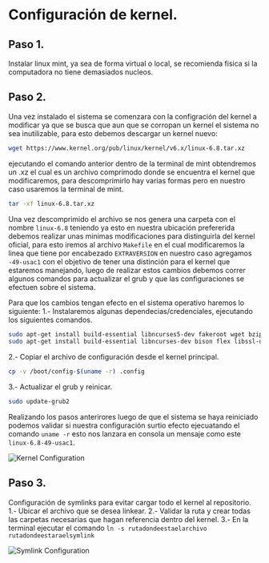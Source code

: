 # Configuración de kernel.

## Paso 1.
Instalar linux mint, ya sea de forma virtual o local, se recomienda fisica si la computadora no tiene demasiados nucleos.

## Paso 2.
Una vez instalado el sistema se comenzara con la configración del kernel a modificar ya que se busca que aun que se corropan un kernel el sistema no sea inutilizable, para esto debemos descargar un kernel nuevo:

```bash
wget https://www.kernel.org/pub/linux/kernel/v6.x/linux-6.8.tar.xz
```
ejecutando el comando anterior dentro de la terminal de mint obtendremos un .xz el cual es un archivo comprimodo donde se encuentra el kernel que modificaremos, para descomprimirlo hay varias formas pero en nuestro caso usaremos la terminal de mint.

```bash
tar -xf linux-6.8.tar.xz
```
Una vez descomprimido el archivo se nos genera una carpeta con el nombre `linux-6.8` teniendo ya esto en nuestra ubicación prefererida debemos realizar unas minimas modificaciones para distinguirla del kernel oficial, para esto iremos al archivo `Makefile` en el cual modificaremos la linea que tiene por encabezado `EXTRAVERSION` en nuestro caso agregamos `-49-usac1` con el objetivo de tener una distinción para el kernel que estaremos manejando, luego de realizar estos cambios debemos correr algunos comandos para actualizar el grub y que las configuraciones se efectuen sobre el sistema. 

Para que los cambios tengan efecto en el sistema operativo haremos lo siguiente:
1.- Instalaremos algunas dependecias/credenciales, ejecutando los siguientes comandos.

```bash
sudo apt-get install build-essential libncurses5-dev fakeroot wget bzip2 openssl
sudo apt-get install build-essential libncurses-dev bison flex libssl-dev libelf-dev
```

2.- Copiar el archivo de configuración desde el kernel principal.

```bash
cp -v /boot/config-$(uname -r) .config
```
3.- Actualizar el grub y reinicar.
```bash
sudo update-grub2
```

Realizando los pasos anterirores luego de que el sistema se haya reiniciado podemos validar si nuestra configuración surtio efecto ejecuatando el comando `uname -r` esto nos lanzara en consola un mensaje como este `linux-6.8-49-usac1`.

![Kernel Configuration](https://github.com/KESM12/SO2_201602404_VD2024/blob/50e4d6dbe060076000a920becca1ac5bd0ec3e2b/Documentaci%C3%B3n/images/symlink.png)

## Paso 3.
Configuración de symlinks para evitar cargar todo el kernel al repositorio.
1.- Ubicar el archivo que se desea linkear. 
2.- Validar la ruta y crear todas las carpetas necesarias que hagan referencia dentro del kernel.
3.- En la terminal ejecutar el comando `ln -s rutadondeestaelarchivo rutadondeestaraelsymlink`

![Symlink Configuration](Documentación\images\symlink.png)
